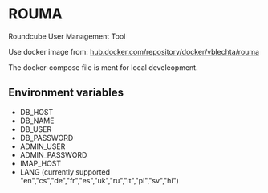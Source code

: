 # ROUMA

Roundcube User Management Tool

Use docker image from: [hub.docker.com/repository/docker/vblechta/rouma](https://hub.docker.com/repository/docker/vblechta/rouma/general)

The docker-compose file is ment for local develeopment.

## Environment variables

- DB_HOST
- DB_NAME
- DB_USER
- DB_PASSWORD
- ADMIN_USER
- ADMIN_PASSWORD
- IMAP_HOST
- LANG (currently supported "en","cs","de","fr","es","uk","ru","it","pl","sv","hi")
